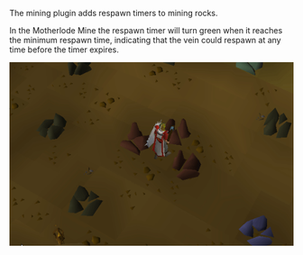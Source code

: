 The mining plugin adds respawn timers to mining rocks.

In the Motherlode Mine the respawn timer will turn green when it reaches the minimum respawn time, indicating that the vein could respawn at any time before the timer expires.

![](img/mining/mining_respawn_timers.gif)

